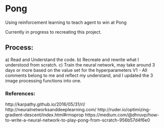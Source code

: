 # Pong
Using reinforcement learning to teach agent to win at Pong

Currently in progress to recreating this project.

<h2> Process:</h2>
<p1>
<p1>  a) Read and Understand the code. </p1>
<p1>  b) Recreate and rewrite what I understood from scratch. </p1>
  c) Train the neural network, may take around 3 days or more based on the value set for the hyperparameters
</p1>
<p1>
<p1>
 V1 - All comments belong to me and reflect my understand, and I updated the 3 image processing functions into one.  
</p1>

<h3> References: </h3>
<p1>
http://karpathy.github.io/2016/05/31/rl/
http://neuralnetworksanddeeplearning.com/
http://ruder.io/optimizing-gradient-descent/index.html#rmsprop
https://medium.com/@dhruvp/how-to-write-a-neural-network-to-play-pong-from-scratch-956b57d4f6e0
</p1>
